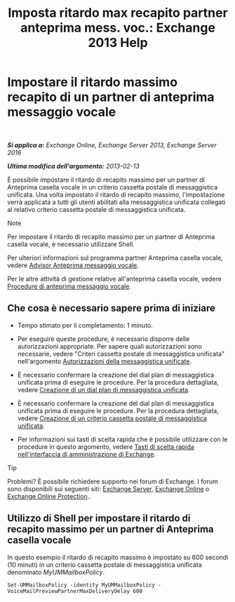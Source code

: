 ﻿---
title: 'Imposta ritardo max recapito partner anteprima mess. voc.: Exchange 2013 Help'
TOCTitle: Impostare il ritardo massimo recapito di un partner di anteprima messaggio vocale
ms:assetid: c9a07f6d-6f7f-4036-9a4a-d668d21e2c76
ms:mtpsurl: https://technet.microsoft.com/it-it/library/Ff630928(v=EXCHG.150)
ms:contentKeyID: 51407412
ms.date: 05/22/2018
mtps_version: v=EXCHG.150
ms.translationtype: MT
---

# Impostare il ritardo massimo recapito di un partner di anteprima messaggio vocale

 

_**Si applica a:** Exchange Online, Exchange Server 2013, Exchange Server 2016_

_**Ultima modifica dell'argomento:** 2013-02-13_

È possibile impostare il ritardo di recapito massimo per un partner di Anteprima casella vocale in un criterio cassetta postale di messaggistica unificata. Una volta impostato il ritardo di recapito massimo, l'impostazione verrà applicata a tutti gli utenti abilitati alla messaggistica unificata collegati al relativo criterio cassetta postale di messaggistica unificata.


> [!NOTE]
> Per impostare il ritardo di recapito massimo per un partner di Anteprima casella vocale, è necessario utilizzare Shell.



Per ulteriori informazioni sul programma partner Anteprima casella vocale, vedere [Advisor Anteprima messaggio vocale](voice-mail-preview-advisor-exchange-2013-help.md).

Per le altre attività di gestione relative all'anteprima casella vocale, vedere [Procedure di anteprima messaggio vocale](voice-mail-preview-procedures-exchange-2013-help.md).

## Che cosa è necessario sapere prima di iniziare

  - Tempo stimato per il completamento: 1 minuto.

  - Per eseguire queste procedure, è necessario disporre delle autorizzazioni appropriate. Per sapere quali autorizzazioni sono necessarie, vedere "Criteri cassetta postale di messaggistica unificata" nell'argomento [Autorizzazioni della messaggistica unificate](unified-messaging-permissions-exchange-2013-help.md).

  - È necessario confermare la creazione del dial plan di messaggistica unificata prima di eseguire le procedure. Per la procedura dettagliata, vedere [Creazione di un dial plan di messaggistica unificata](create-a-um-dial-plan-exchange-2013-help.md).

  - È necessario confermare la creazione del dial plan di messaggistica unificata prima di eseguire le procedure. Per la procedura dettagliata, vedere [Creazione di un criterio cassetta postale di messaggistica unificata](create-a-um-mailbox-policy-exchange-2013-help.md).

  - Per informazioni sui tasti di scelta rapida che è possibile utilizzare con le procedure in questo argomento, vedere [Tasti di scelta rapida nell'interfaccia di amministrazione di Exchange](keyboard-shortcuts-in-the-exchange-admin-center-exchange-online-protection-help.md).


> [!TIP]
> Problemi? È possibile richiedere supporto nei forum di Exchange. I forum sono disponibili sui seguenti siti: <A href="https://go.microsoft.com/fwlink/p/?linkid=60612">Exchange Server</A>, <A href="https://go.microsoft.com/fwlink/p/?linkid=267542">Exchange Online</A> o <A href="https://go.microsoft.com/fwlink/p/?linkid=285351">Exchange Online Protection</A>..



## Utilizzo di Shell per impostare il ritardo di recapito massimo per un partner di Anteprima casella vocale

In questo esempio il ritardo di recapito massimo è impostato su 600 secondi (10 minuti) in un criterio cassetta postale di messaggistica unificata denominato *MyUMMailboxPolicy*.

    Set-UMMailboxPolicy -identity MyUMMailboxPolicy - VoiceMailPreviewPartnerMaxDeliveryDelay 600

